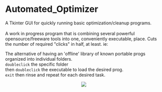 # Automated_Optimizer

A Tkinter GUI for quickly running basic optimization/cleanup programs.<br><br>
A work in progress program that is combining several powerful opensource/freeware tools into one, conveniently executable, place. Cuts the number of required "clicks" in half, at least. ie:

The alternative of having an 'offline' library of known portable progs organized into individual folders. <br>
`doubleclick` the specific folder<br>
then `doubleclick` the executable to load the desired prog.<br>
`exit` then rinse and repeat for each desired task.<br>
<p align="center">
<img src='http://s16.postimg.org/gxucqw6k5/Untitled.png'>
</center>
